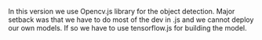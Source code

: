 In this version we use Opencv.js library for the object detection.
Major setback was that we have to do most of the dev in .js and we cannot deploy our own models. 
If so we have to use tensorflow.js for building the model. 
